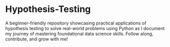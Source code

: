 # Hypothesis-Testing
A beginner-friendly repository showcasing practical applications of hypothesis testing to solve real-world problems using Python  as I document my journey of mastering foundational data science skills. Follow along, contribute, and grow with me!
